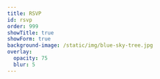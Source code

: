 ```yaml
---
title: RSVP
id: rsvp
order: 999
showTitle: true
showForm: true
background-image: /static/img/blue-sky-tree.jpg
overlay:
  opacity: 75
  blur: 5
---
```

<br>